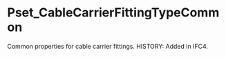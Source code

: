 # Pset_CableCarrierFittingTypeCommon

Common properties for cable carrier fittings.<!-- end of definition --> HISTORY: Added in IFC4.
